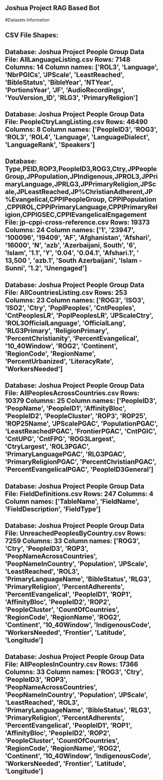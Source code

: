 ## Joshua Project RAG Based Bot

#Datasets Information

CSV File Shapes:
--------------------------------------------------
Database: Joshua Project People Group Data
File: AllLanguageListing.csv
  Rows: 7148
  Columns: 14
  Column names: ['ROL3', 'Language', 'NbrPGICs', 'JPScale', 'LeastReached', 'BibleStatus', 'BibleYear', 'NTYear', 'PortionsYear', 'JF', 'AudioRecordings', 'YouVersion_ID', 'RLG3', 'PrimaryReligion']
--------------------------------------------------
Database: Joshua Project People Group Data
File: PeopleCtryLangListing.csv
  Rows: 46490
  Columns: 8
  Column names: ['PeopleID3', 'ROG3', 'ROL3', 'ROL4', 'Language', 'LanguageDialect', 'LanguageRank', 'Speakers']
--------------------------------------------------
Database: Type,PEID,ROP3,PeopleID3,ROG3,Ctry,JPPeopleGroup,JPPopulation,JPIndigenous,JPROL3,JPPrimaryLanguage,JPRLG3,JPPrimaryReligion,JPScale,JPLeastReached,JP%ChristianAdherent,JP%Evangelical,CPPIPeopleGroup, CPPIPopulation ,CPPIROL,CPPIPrimaryLanguage,CPPIPrimaryReligion,CPPIGSEC,CPPIEvangelicalEngagement
File: jp-cppi-cross-reference.csv
  Rows: 19373
  Columns: 24
  Column names: ['1', '23947', '100096', '19409', 'AF', 'Afghanistan', 'Afshari', '16000', 'N', 'azb', 'Azerbaijani, South', '6', 'Islam', '1.1', 'Y', '0.04', '0.04.1', 'Afshari.1', ' 13,500 ', 'azb.1', 'South Azerbaijani', 'Islam - Sunni', '1.2', 'Unengaged']
--------------------------------------------------
Database: Joshua Project People Group Data
File: AllCountriesListing.csv
  Rows: 253
  Columns: 23
  Column names: ['ROG3', 'ISO3', 'ISO2', 'Ctry', 'PoplPeoples', 'CntPeoples', 'CntPeoplesLR', 'PoplPeoplesLR', 'JPScaleCtry', 'ROL3OfficialLanguage', 'OfficialLang', 'RLG3Primary', 'ReligionPrimary', 'PercentChristianity', 'PercentEvangelical', '10_40Window', 'ROG2', 'Continent', 'RegionCode', 'RegionName', 'PercentUrbanized', 'LiteracyRate', 'WorkersNeeded']
--------------------------------------------------
Database: Joshua Project People Group Data
File: AllPeoplesAcrossCountries.csv
  Rows: 10379
  Columns: 25
  Column names: ['PeopleID3', 'PeopName', 'PeopleID1', 'AffinityBloc', 'PeopleID2', 'PeopleCluster', 'ROP3', 'ROP25', 'ROP25Name', 'JPScalePGAC', 'PopulationPGAC', 'LeastReachedPGAC', 'FrontierPGAC', 'CntPGIC', 'CntUPG', 'CntFPG', 'ROG3Largest', 'CtryLargest', 'ROL3PGAC', 'PrimaryLanguagePGAC', 'RLG3PGAC', 'PrimaryReligionPGAC', 'PercentChristianPGAC', 'PercentEvangelicalPGAC', 'PeopleID3General']
--------------------------------------------------
Database: Joshua Project People Group Data
File: FieldDefinitions.csv
  Rows: 247
  Columns: 4
  Column names: ['TableName', 'FieldName', 'FieldDescription', 'FieldType']
--------------------------------------------------
Database: Joshua Project People Group Data
File: UnreachedPeoplesByCountry.csv
  Rows: 7259
  Columns: 33
  Column names: ['ROG3', 'Ctry', 'PeopleID3', 'ROP3', 'PeopNameAcrossCountries', 'PeopNameInCountry', 'Population', 'JPScale', 'LeastReached', 'ROL3', 'PrimaryLanguageName', 'BibleStatus', 'RLG3', 'PrimaryReligion', 'PercentAdherents', 'PercentEvangelical', 'PeopleID1', 'ROP1', 'AffinityBloc', 'PeopleID2', 'ROP2', 'PeopleCluster', 'CountOfCountries', 'RegionCode', 'RegionName', 'ROG2', 'Continent', '10_40Window', 'IndigenousCode', 'WorkersNeeded', 'Frontier', 'Latitude', 'Longitude']
--------------------------------------------------
Database: Joshua Project People Group Data
File: AllPeoplesInCountry.csv
  Rows: 17366
  Columns: 33
  Column names: ['ROG3', 'Ctry', 'PeopleID3', 'ROP3', 'PeopNameAcrossCountries', 'PeopNameInCountry', 'Population', 'JPScale', 'LeastReached', 'ROL3', 'PrimaryLanguageName', 'BibleStatus', 'RLG3', 'PrimaryReligion', 'PercentAdherents', 'PercentEvangelical', 'PeopleID1', 'ROP1', 'AffinityBloc', 'PeopleID2', 'ROP2', 'PeopleCluster', 'CountOfCountries', 'RegionCode', 'RegionName', 'ROG2', 'Continent', '10_40Window', 'IndigenousCode', 'WorkersNeeded', 'Frontier', 'Latitude', 'Longitude']
--------------------------------------------------
